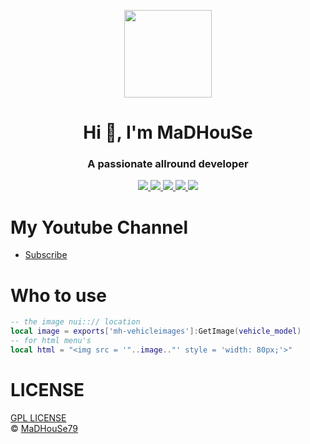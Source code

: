 
<p align="center">
    <img width="140" src="https://icons.iconarchive.com/icons/iconarchive/red-orb-alphabet/128/Letter-M-icon.png" />  
    <h1 align="center">Hi 👋, I'm MaDHouSe</h1>
    <h3 align="center">A passionate allround developer </h3>    
</p>

<p align="center">
  <a href="https://github.com/MaDHouSe79/mh-vehicleimages/issues">
    <img src="https://img.shields.io/github/issues/MaDHouSe79/mh-vehicleimages"/> 
  </a>
  <a href="https://github.com/MaDHouSe79/mh-vehicleimages/watchers">
    <img src="https://img.shields.io/github/watchers/MaDHouSe79/mh-vehicleimages"/> 
  </a> 
  <a href="https://github.com/MaDHouSe79/mh-vehicleimages/network/members">
    <img src="https://img.shields.io/github/forks/MaDHouSe79/mh-vehicleimages"/> 
  </a>  
  <a href="https://github.com/MaDHouSe79/mh-vehicleimages/stargazers">
    <img src="https://img.shields.io/github/stars/MaDHouSe79/mh-vehicleimages?color=white"/> 
  </a>
  <a href="https://github.com/MaDHouSe79/mh-vehicleimages/blob/main/LICENSE">
    <img src="https://img.shields.io/github/license/MaDHouSe79/mh-vehicleimages?color=black"/> 
  </a>      
</p>

# My Youtube Channel
- [Subscribe](https://www.youtube.com/@MaDHouSe79) 

# Who to use 
```lua
-- the image nui::// location
local image = exports['mh-vehicleimages']:GetImage(vehicle_model)
-- for html menu's
local html = "<img src = '"..image.."' style = 'width: 80px;'>"
```

# LICENSE
[GPL LICENSE](./LICENSE)<br />
&copy; [MaDHouSe79](https://www.youtube.com/@MaDHouSe79)
